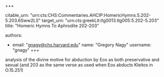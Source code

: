 +++


citable_urn: "urn:cts:CHS:Commentaries.AHCIP:HomericHymns.5.202-5.203.6Sww2LS"
target_urn: "urn:cts:greekLit:tlg0013.tlg005:5.202-5.203"
title: "Homeric Hymns To Aphrodite 202-203"

authors:
- email: "gnagy@chs.harvard.edu"
  name: "Gregory Nagy"
  username: "gnagy"
+++

<p>analysis of the divine motive for abduction by Eos as both preservative and sexual (and 203 as the same verse as used when Eos abducts Kleitos in O.15.251)</p>